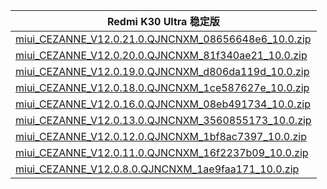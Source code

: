 | Redmi K30 Ultra  稳定版    |
| ---- |
| [miui_CEZANNE_V12.0.21.0.QJNCNXM_08656648e6_10.0.zip](https://hugeota.d.miui.com/V12.0.21.0.QJNCNXM/miui_CEZANNE_V12.0.21.0.QJNCNXM_08656648e6_10.0.zip)    |
| [miui_CEZANNE_V12.0.20.0.QJNCNXM_81f340ae21_10.0.zip](https://hugeota.d.miui.com/V12.0.20.0.QJNCNXM/miui_CEZANNE_V12.0.20.0.QJNCNXM_81f340ae21_10.0.zip)    |
| [miui_CEZANNE_V12.0.19.0.QJNCNXM_d806da119d_10.0.zip](https://hugeota.d.miui.com/V12.0.19.0.QJNCNXM/miui_CEZANNE_V12.0.19.0.QJNCNXM_d806da119d_10.0.zip)    |
| [miui_CEZANNE_V12.0.18.0.QJNCNXM_1ce587627e_10.0.zip](https://hugeota.d.miui.com/V12.0.18.0.QJNCNXM/miui_CEZANNE_V12.0.18.0.QJNCNXM_1ce587627e_10.0.zip)    |
| [miui_CEZANNE_V12.0.16.0.QJNCNXM_08eb491734_10.0.zip](https://hugeota.d.miui.com/V12.0.16.0.QJNCNXM/miui_CEZANNE_V12.0.16.0.QJNCNXM_08eb491734_10.0.zip)    |
| [miui_CEZANNE_V12.0.13.0.QJNCNXM_3560855173_10.0.zip](https://hugeota.d.miui.com/V12.0.13.0.QJNCNXM/miui_CEZANNE_V12.0.13.0.QJNCNXM_3560855173_10.0.zip)    |
| [miui_CEZANNE_V12.0.12.0.QJNCNXM_1bf8ac7397_10.0.zip](https://hugeota.d.miui.com/V12.0.12.0.QJNCNXM/miui_CEZANNE_V12.0.12.0.QJNCNXM_1bf8ac7397_10.0.zip)    |
| [miui_CEZANNE_V12.0.11.0.QJNCNXM_16f2237b09_10.0.zip](https://hugeota.d.miui.com/V12.0.11.0.QJNCNXM/miui_CEZANNE_V12.0.11.0.QJNCNXM_16f2237b09_10.0.zip)    |
| [miui_CEZANNE_V12.0.8.0.QJNCNXM_1ae9faa171_10.0.zip](https://hugeota.d.miui.com/V12.0.8.0.QJNCNXM/miui_CEZANNE_V12.0.8.0.QJNCNXM_1ae9faa171_10.0.zip)    |
